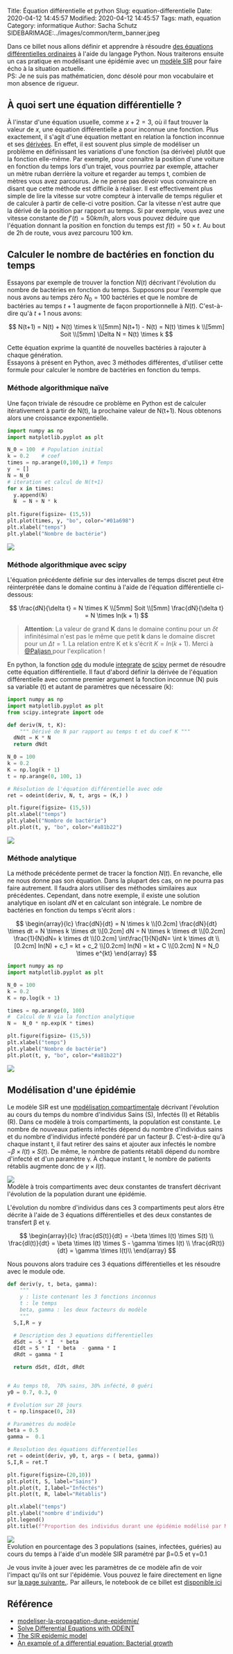 Title: Équation différentielle et python
Slug: equation-differentielle
Date: 2020-04-12 14:45:57
Modified: 2020-04-12 14:45:57
Tags: math, equation
Category: informatique
Author: Sacha Schutz
SIDEBARIMAGE:../images/common/term_banner.jpeg

Dans ce billet nous allons définir et apprendre à résoudre [des équations différentielles ordinaires](https://fr.wikipedia.org/wiki/%C3%89quation_diff%C3%A9rentielle_ordinaire) à l'aide du langage Python.
Nous traiterons ensuite un cas pratique en modélisant une épidémie avec un [modèle SIR](https://interstices.info/modeliser-la-propagation-dune-epidemie/) pour faire écho à la situation actuelle.     
PS: Je ne suis pas mathématicien, donc désolé pour mon vocabulaire et mon absence de rigueur.

## À quoi sert une équation différentielle ? 
À l'instar d'une équation usuelle, comme $x+2=3$, où il faut trouver la valeur de $x$, une équation différentielle a pour inconnue une fonction. 
Plus exactement, il s'agit d'une équation mettant en relation la fonction inconnue et ses [dérivées](https://fr.wikipedia.org/wiki/D%C3%A9riv%C3%A9e). En effet, il est souvent plus simple de modéliser un problème en définissant les variations d'une fonction (sa dérivée) plutôt que la fonction elle-même. Par exemple, pour connaître la position d'une voiture en fonction du temps lors d'un trajet, vous pourriez par exemple, attacher un mètre ruban derrière la voiture et regarder au temps t, combien de mètres vous avez parcourus. Je ne pense pas devoir vous convaincre en disant que cette méthode est difficile à réaliser. Il est effectivement plus simple de lire la vitesse sur votre compteur à intervalle de temps régulier et de calculer à partir de celle-ci votre position. Car la vitesse n'est autre que la dérivé de la position par rapport au temps. Si par exemple, vous avez une vitesse constante de $f'(t) = 50 km/h$, alors vous pouvez déduire que l'équation donnant la position en fonction du temps est $f(t) = 50 \times t$. Au bout de 2h de route, vous avez parcouru 100 km. 

## Calculer le nombre de bactéries en fonction du temps
Essayons par exemple de trouver la fonction $N(t)$ décrivant l'évolution du nombre de bactéries en fonction du temps. Supposons pour l'exemple que nous avons au temps zéro $N_0=100$ bactéries et que le nombre de bactéries au temps $t+1$ augmente de façon proportionnelle à $N(t)$. C'est-à-dire qu'à $t+1$ nous avons:     

$$
N(t+1) = N(t) + N(t) \times k   \\[5mm]
N(t+1) - N(t) = N(t) \times k   \\[5mm]
Soit \\[5mm]
\Delta N = N(t) \times k 
$$ 

Cette équation exprime la quantité de nouvelles bactéries à rajouter à chaque génération.       
Essayons à présent en Python, avec 3 méthodes différentes, d'utiliser cette formule pour calculer le nombre de bactéries en fonction du temps.

### Méthode algorithmique naïve

Une façon triviale de résoudre ce problème en Python est de calculer itérativement à partir de N(t), la prochaine valeur de N(t+1).
Nous obtenons alors une croissance exponentielle. 

```python
import numpy as np 
import matplotlib.pyplot as plt

N_0 = 100  # Population initial
k = 0.2    # coef
times = np.arange(0,100,1) # Temps 
y  = []
N = N_0
# iteration et calcul de N(t+1)
for x in times:
  y.append(N)
  N  = N + N * k
  
plt.figure(figsize= (15,5))
plt.plot(times, y, "bo", color="#01a698")
plt.xlabel("temps")
plt.ylabel("Nombre de bactérie")


```

<div class="figure">
    <img src="../images/equa_diff/bact_1.png" /> 
    <div class="legend"> </div>
</div>

### Méthode algorithmique avec scipy 

L'équation précédente définie sur des intervalles de temps discret peut être réinterprétée dans le domaine continu à l'aide de l'équation différentielle ci-dessous:

$$
\frac{dN}{\delta t} = N \times K  \\[5mm] 
Soit \\[5mm]
\frac{dN}{\delta t} = N \times ln(k + 1)  
$$


> **Attention**: La valeur de grand **K** dans le domaine continu pour un $\delta t$ infinitésimal n'est pas le même que petit **k** dans le domaine discret pour un $\Delta t=1$. La relation entre K et k s'écrit $K = ln(k + 1)$. Merci à [@Paljasn ](https://twitter.com/paljasn?lang=fr) pour l'explication ! 


En python, la fonction [ode](https://docs.scipy.org/doc/scipy/reference/generated/scipy.integrate.ode.html) du module [integrate](https://docs.scipy.org/doc/scipy/reference/tutorial/integrate.html) de [scipy](https://docs.scipy.org/doc/scipy/reference/index.html) permet de résoudre cette équation différentielle. Il faut d'abord définir la dérivée de l'équation différentielle avec comme premier argument la fonction inconnue (N) puis sa variable (t) et autant de paramètres que nécessaire (k):

```python
import numpy as np 
import matplotlib.pyplot as plt
from scipy.integrate import ode

def deriv(N, t, K):
    """ Dérivé de N par rapport au temps t et du coef K """
  dNdt = K * N 
  return dNdt

N_0 = 100
k = 0.2
K = np.log(k + 1)
t = np.arange(0, 100, 1)

# Résolution de l'équation différentielle avec ode 
ret = odeint(deriv, N, t, args = (K,) )

plt.figure(figsize= (15,5))
plt.xlabel("temps")
plt.ylabel("Nombre de bactérie")
plt.plot(t, y, "bo", color="#a81b22")

```

<div class="figure">
    <img src="../images/equa_diff/bact_2.png" /> 
    <div class="legend"> </div>
</div>

### Méthode analytique
La méthode précédente permet de tracer la fonction $N(t)$. En revanche, elle ne nous donne pas son équation. Dans la plupart des cas, on ne pourra pas faire autrement. Il faudra alors utiliser des méthodes similaires aux précédentes.
Cependant, dans notre exemple, il existe une solution analytique en isolant $dN$ et en calculant son intégrale. Le nombre de bactéries en fonction du temps s'écrit alors : 

$$
\begin{array}{lc}
\frac{dN}{dt} = N \times k \\[0.2cm]
\frac{dN}{dt} \times dt = N \times k \times dt \\[0.2cm]
dN = N \times k \times dt \\[0.2cm]
\frac{1}{N}dN= k \times dt \\[0.2cm]
\int\frac{1}{N}dN= \int k \times dt \\[0.2cm]
ln(N) + c_1 = kt + c_2 \\[0.2cm]
ln(N) = kt + C \\[0.2cm]
N = N_0 \times e^{kt}
\end{array}
$$

```python
import numpy as np 
import matplotlib.pyplot as plt

N_0 = 100
k = 0.2
K = np.log(k + 1)

times = np.arange(0, 100)
#  Calcul de N via la fonction analytique 
N =  N_0 * np.exp(K * times)

plt.figure(figsize= (15,5))
plt.xlabel("temps")
plt.ylabel("Nombre de bactérie")
plt.plot(t, y, "bo", color="#a81b22")
```
<div class="figure">
    <img src="../images/equa_diff/bact_3.png" /> 
    <div class="legend"> </div>
</div>


## Modélisation d'une épidémie

Le modèle SIR est une [modélisation compartimentale](https://fr.wikipedia.org/wiki/Mod%C3%A8les_compartimentaux_en_%C3%A9pid%C3%A9miologie) décrivant l'évolution au cours du temps du nombre d'individus Sains (S), Infectés (I) et Rétablis (R).
Dans ce modèle à trois compartiments, la population est constante. Le nombre de nouveaux patients infectés dépend du nombre d'individus sains et du nombre d'individus infecté pondéré par un facteur β. C'est-à-dire qu'à chaque instant t, il faut retirer des sains et ajouter aux infectés le nombre $-\beta \times I(t) \times S(t)$.
De même, le nombre de patients rétabli dépend du nombre d'infecté et d'un paramètre γ. À chaque instant t, le nombre de patients rétablis augmente donc de $\gamma \times I(t)$. 

<div class="figure">
    <img src="../images/equa_diff/schema_sir.png" /> 
    <div class="legend"> Modèle à trois compartiments avec deux constantes de transfert décrivant l'évolution de la population durant une épidémie. </div>
</div>

L'évolution du nombre d'individus dans ces 3 compartiments peut alors être décrite à l'aide de 3 équations différentielles et des deux constantes de transfert β et γ.

$$
\begin{array}{lc}
\frac{dS(t)}{dt} = -\beta \times I(t) \times S(t) \\
\frac{dI(t)}{dt} = \beta \times I(t) \times S -  \gamma \times I(t) \\
\frac{dR(t)}{dt} = \gamma \times I(t)\\
\end{array}
$$

Nous pouvons alors traduire ces 3 équations différentielles et les résoudre avec le module ode. 

```python
def deriv(y, t, beta, gamma):
    """
    y : liste contenant les 3 fonctions inconnus 
    t : le temps 
    beta, gamma : les deux facteurs du modèle
    """
  S,I,R = y 

  # Description des 3 equations differentielles 
  dSdt = -S * I  * beta 
  dIdt = S * I  * beta  - gamma * I 
  dRdt = gamma * I 

  return dSdt, dIdt, dRdt 


# Au temps t0,  70% sains, 30% infécté, 0 guéri 
y0 = 0.7, 0.3, 0

# Evolution sur 28 jours 
t = np.linspace(0, 28)

# Paramètres du modèle 
beta = 0.5
gamma =  0.1

# Resolution des équations differentielles 
ret = odeint(deriv, y0, t, args = ( beta, gamma))
S,I,R = ret.T

plt.figure(figsize=(20,10))
plt.plot(t, S, label="Sains")
plt.plot(t, I,label="Inféctés")
plt.plot(t, R, label="Rétablis")

plt.xlabel("temps")
plt.ylabel("nombre d'individu")
plt.legend()
plt.title(f"Proportion des individus durant une épidémie modélisé par MIR avec β = {beta} et γ = {gamma}")


```


<div class="figure">
    <img src="../images/equa_diff/MIR.png" /> 
    <div class="legend">Evolution en pourcentage des 3 populations (saines, infectées, guéries) au cours du temps à l'aide d'un modèle SIR paramétré par  β=0.5 et γ=0.1 </div>
</div>

Je vous invite à jouer avec les paramètres de ce modèle afin de voir l'impact qu'ils ont sur l'épidémie. Vous pouvez le faire directement en ligne sur [la page suivante.]( https://interstices.info/modeliser-la-propagation-dune-epidemie/). Par ailleurs, le  notebook de ce billet est [disponible ici](https://colab.research.google.com/drive/1FySg6HwXhdXYDhD0c5z3orxjOve0pGi3) 

## Référence
- [modeliser-la-propagation-dune-epidemie/](https://interstices.info/modeliser-la-propagation-dune-epidemie/) 
- [Solve Differential Equations with ODEINT](https://apmonitor.com/pdc/index.php/Main/SolveDifferentialEquations)
- [The SIR epidemic model](https://scipython.com/book/chapter-8-scipy/additional-examples/the-sir-epidemic-model/)
- [An example of a differential equation:  Bacterial growth](https://web.stanford.edu/class/archive/math/math21/math21.1156/files/21/notes5.pdf)
